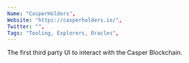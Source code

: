 ```yaml
--- 
Name: "CasperHolders", 
Website: "https://casperholders.io/", 
Twitter: "", 
Tags: "Tooling, Explorers, Oracles", 
--- 
```

<!--lang:en--> 
The first third party UI to interact with the Casper Blockchain.
<!--lang:es--] 
La primera interfaz de usuario de terceros para interactuar con Casper Blockchain.
<!--lang:de--] 
Die erste Benutzeroberfläche eines Drittanbieters, die mit der Casper Blockchain interagiert.
<!--lang:fr--] 
La première interface utilisateur tierce à interagir avec Casper Blockchain.
<!--lang:pl--] 
Pierwszy interfejs użytkownika innej firmy do interakcji z Casper Blockchain.
<!--lang:uk--] 
Перший інтерфейс третьої сторони для взаємодії з Casper Blockchain.
[!--lang:*--> 
